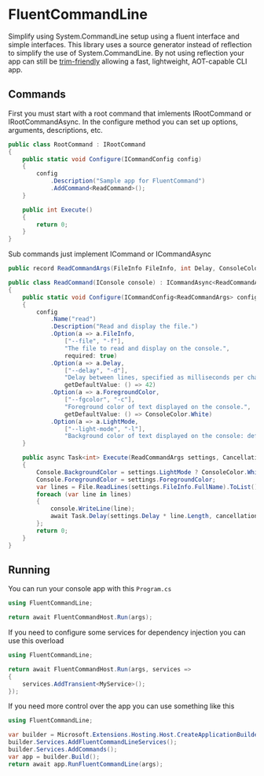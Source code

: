 # FluentCommandLine

Simplify using System.CommandLine setup using a fluent interface and simple interfaces. This library uses a source generator instead of reflection to simplify the use of System.CommandLine. By not using reflection your app can still be [trim-friendly](https://learn.microsoft.com/en-us/dotnet/core/deploying/trimming/trim-self-contained) allowing a fast, lightweight, AOT-capable CLI app.

## Commands

First you must start with a root command that imlements IRootCommand or IRootCommandAsync. In the configure method you can set up options, arguments, descriptions, etc.

```cs
public class RootCommand : IRootCommand
{
	public static void Configure(ICommandConfig config)
	{
		config
			.Description("Sample app for FluentCommand")
			.AddCommand<ReadCommand>();
	}

	public int Execute()
	{
		return 0;
	}
}
```

Sub commands just implement ICommand or ICommandAsync

```cs
public record ReadCommandArgs(FileInfo FileInfo, int Delay, ConsoleColor ForegroundColor, bool LightMode);

public class ReadCommand(IConsole console) : ICommandAsync<ReadCommandArgs>
{
	public static void Configure(ICommandConfig<ReadCommandArgs> config)
	{
		config
			.Name("read")
			.Description("Read and display the file.")
			.Option(a => a.FileInfo,
				["--file", "-f"],
				"The file to read and display on the console.",
				required: true)
			.Option(a => a.Delay,
				["--delay", "-d"],
				"Delay between lines, specified as milliseconds per character in a line.",
				getDefaultValue: () => 42)
			.Option(a => a.ForegroundColor,
				["--fgcolor", "-c"],
				"Foreground color of text displayed on the console.",
				getDefaultValue: () => ConsoleColor.White)
			.Option(a => a.LightMode,
				["--light-mode", "-l"],
				"Background color of text displayed on the console: default is black, light mode is white.");
	}

	public async Task<int> Execute(ReadCommandArgs settings, CancellationToken cancellationToken)
	{
		Console.BackgroundColor = settings.LightMode ? ConsoleColor.White : ConsoleColor.Black;
		Console.ForegroundColor = settings.ForegroundColor;
		var lines = File.ReadLines(settings.FileInfo.FullName).ToList();
		foreach (var line in lines)
		{
			console.WriteLine(line);
			await Task.Delay(settings.Delay * line.Length, cancellationToken);
		};
		return 0;
	}
}
```

## Running

You can run your console app with this `Program.cs`

```cs
using FluentCommandLine;

return await FluentCommandHost.Run(args);
```

If you need to configure some services for dependency injection you can use this overload

```cs
using FluentCommandLine;

return await FluentCommandHost.Run(args, services =>
{
	services.AddTransient<MyService>();
});
```

If you need more control over the app you can use something like this

```cs
using FluentCommandLine;

var builder = Microsoft.Extensions.Hosting.Host.CreateApplicationBuilder();
builder.Services.AddFluentCommandLineServices();
builder.Services.AddCommands();
var app = builder.Build();
return await app.RunFluentCommandLine(args);
```
